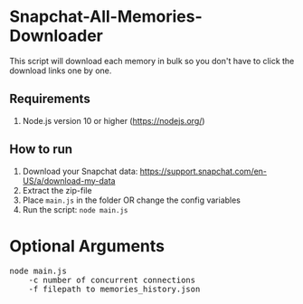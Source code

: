 # Snapchat-All-Memories-Downloader
This script will download each memory in bulk so you don't have to click the download links one by one.

## Requirements
1. Node.js version 10 or higher (https://nodejs.org/)  

## How to run
1. Download your Snapchat data: https://support.snapchat.com/en-US/a/download-my-data
2. Extract the zip-file
3. Place `main.js` in the folder OR change the config variables
4. Run the script: `node main.js`

# Optional Arguments
<pre>
node main.js 
    -c number of concurrent connections
    -f filepath to memories_history.json
<pre>
